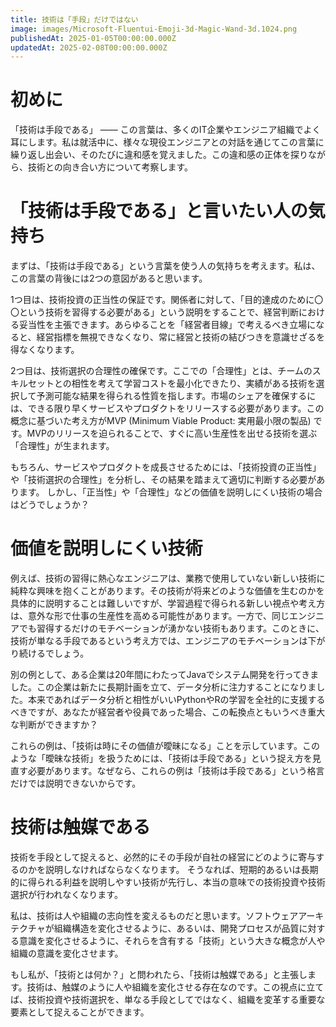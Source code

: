```yaml
---
title: 技術は「手段」だけではない
image: images/Microsoft-Fluentui-Emoji-3d-Magic-Wand-3d.1024.png
publishedAt: 2025-01-05T00:00:00.000Z
updatedAt: 2025-02-08T00:00:00.000Z
---
```


<h1 id="h313db3a8b3">初めに</h1><p>「技術は手段である」 —— この言葉は、多くのIT企業やエンジニア組織でよく耳にします。私は就活中に、様々な現役エンジニアとの対話を通じてこの言葉に繰り返し出会い、そのたびに違和感を覚えました。この違和感の正体を探りながら、技術との向き合い方について考察します。</p><h1 id="h63397d939f">「技術は手段である」と言いたい人の気持ち</h1><p>まずは、「技術は手段である」という言葉を使う人の気持ちを考えます。私は、この言葉の背後には2つの意図があると思います。</p><p>1つ目は、技術投資の正当性の保証です。関係者に対して、「目的達成のために〇〇という技術を習得する必要がある」という説明をすることで、経営判断における妥当性を主張できます。あらゆることを「経営者目線」で考えるべき立場になると、経営指標を無視できなくなり、常に経営と技術の結びつきを意識せざるを得なくなります。</p><p>2つ目は、技術選択の合理性の確保です。ここでの「合理性」とは、チームのスキルセットとの相性を考えて学習コストを最小化できたり、実績がある技術を選択して予測可能な結果を得られる性質を指します。市場のシェアを確保するには、できる限り早くサービスやプロダクトをリリースする必要があります。この概念に基づいた考え方がMVP (Minimum Viable Product: 実用最小限の製品) です。MVPのリリースを迫られることで、すぐに高い生産性を出せる技術を選ぶ「合理性」が生まれます。</p><p>もちろん、サービスやプロダクトを成長させるためには、「技術投資の正当性」や「技術選択の合理性」を分析し、その結果を踏まえて適切に判断する必要があります。 しかし、「正当性」や「合理性」などの価値を説明しにくい技術の場合はどうでしょうか？</p><h1 id="h77a25579fa">価値を説明しにくい技術</h1><p></p><p>例えば、技術の習得に熱心なエンジニアは、業務で使用していない新しい技術に純粋な興味を抱くことがあります。その技術が将来どのような価値を生むのかを具体的に説明することは難しいですが、学習過程で得られる新しい視点や考え方は、意外な形で仕事の生産性を高める可能性があります。一方で、同じエンジニアでも習得するだけのモチベーションが湧かない技術もあります。このときに、技術が単なる手段であるという考え方では、エンジニアのモチベーションは下がり続けるでしょう。</p><p>別の例として、ある企業は20年間にわたってJavaでシステム開発を行ってきました。この企業は新たに長期計画を立て、データ分析に注力することになりました。本来であればデータ分析と相性がいいPythonやRの学習を全社的に支援するべきですが、あなたが経営者や役員であった場合、この転換点ともいうべき重大な判断ができますか？</p><p>これらの例は、「技術は時にその価値が曖昧になる」ことを示しています。このような「曖昧な技術」を扱うためには、「技術は手段である」という捉え方を見直す必要があります。なぜなら、これらの例は「技術は手段である」という格言だけでは説明できないからです。</p><h1 id="h2443b4f573">技術は触媒である</h1><p>技術を手段として捉えると、必然的にその手段が自社の経営にどのように寄与するのかを説明しなければならなくなります。 そうなれば、短期的あるいは長期的に得られる利益を説明しやすい技術が先行し、本当の意味での技術投資や技術選択が行われなくなります。</p><p>私は、技術は人や組織の志向性を変えるものだと思います。ソフトウェアアーキテクチャが組織構造を変化させるように、あるいは、開発プロセスが品質に対する意識を変化させるように、それらを含有する「技術」という大きな概念が人や組織の意識を変化させます。</p><p>もし私が、「技術とは何か？」と問われたら、「技術は触媒である」と主張します。技術は、触媒のように人や組織を変化させる存在なのです。この視点に立てば、技術投資や技術選択を、単なる手段としてではなく、組織を変革する重要な要素として捉えることができます。</p>
